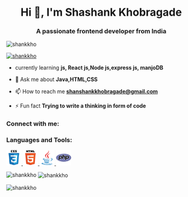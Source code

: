 <h1 align="center">Hi 👋, I'm Shashank Khobragade</h1>
<h3 align="center">A passionate frontend developer from India</h3>

<p align="left"> <img src="https://komarev.com/ghpvc/?username=shankkho&label=Profile%20views&color=0e75b6&style=flat" alt="shankkho" /> </p>

<p align="left"> <a href="https://github.com/ryo-ma/github-profile-trophy"><img src="https://github-profile-trophy.vercel.app/?username=shankkho" alt="shankkho" /></a> </p>

- currently learning **js, React js,Node js,express js, manjoDB**

- 💬 Ask me about **Java,HTML,CSS**

- 📫 How to reach me **shanshankkhobragade@gmail.com**

- ⚡ Fun fact **Trying to write a thinking in form of code**

<h3 align="left">Connect with me:</h3>
<p align="left">
</p>

<h3 align="left">Languages and Tools:</h3>
<p align="left"> <a href="https://www.w3schools.com/css/" target="_blank" rel="noreferrer"> <img src="https://raw.githubusercontent.com/devicons/devicon/master/icons/css3/css3-original-wordmark.svg" alt="css3" width="40" height="40"/> </a> <a href="https://www.w3.org/html/" target="_blank" rel="noreferrer"> <img src="https://raw.githubusercontent.com/devicons/devicon/master/icons/html5/html5-original-wordmark.svg" alt="html5" width="40" height="40"/> </a> <a href="https://www.java.com" target="_blank" rel="noreferrer"> <img src="https://raw.githubusercontent.com/devicons/devicon/master/icons/java/java-original.svg" alt="java" width="40" height="40"/> </a> <a href="https://www.php.net" target="_blank" rel="noreferrer"> <img src="https://raw.githubusercontent.com/devicons/devicon/master/icons/php/php-original.svg" alt="php" width="40" height="40"/> </a> </p>

<p><img align="left" src="https://github-readme-stats.vercel.app/api/top-langs?username=shankkho&show_icons=true&locale=en&layout=compact" alt="shankkho" /></p>

<p>&nbsp;<img align="center" src="https://github-readme-stats.vercel.app/api?username=shankkho&show_icons=true&locale=en" alt="shankkho" /></p>

<p><img align="center" src="https://github-readme-streak-stats.herokuapp.com/?user=shankkho&" alt="shankkho" /></p>

